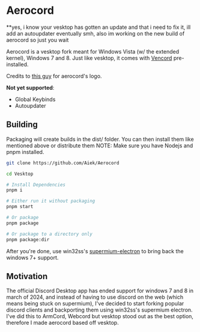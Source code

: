 # Aerocord
**yes, i know your vesktop has gotten an update and that i need to fix it, ill add an autoupdater eventually smh, also im working on the new build of aerocord so just you wait

Aerocord is a vesktop fork meant for Windows Vista (w/ the extended kernel), Windows 7 and 8. Just like vesktop, it comes with [Vencord](https://github.com/Vendicated/Vencord) pre-installed.

Credits to [this guy](https://www.deviantart.com/miltonator/art/Discord-Icon-for-Windows-and-MacOS-Skeuomorphism-876399496) for aerocord's logo.

**Not yet supported**:

-   Global Keybinds
-   Autoupdater

## Building

Packaging will create builds in the dist/ folder. You can then install them like mentioned above or distribute them
NOTE: Make sure you have Nodejs and pnpm installed.

```sh
git clone https://github.com/Aiek/Aerocord

cd Vesktop

# Install Dependencies
pnpm i

# Either run it without packaging
pnpm start

# Or package
pnpm package

# Or package to a directory only
pnpm package:dir
```

After you're done, use win32ss's [supermium-electron](https://github.com/win32ss/supermium-electron/releases) to bring back the windows 7+ support.

## Motivation

The official Discord Desktop app has ended support for windows 7 and 8 in march of 2024, and instead of having to use discord on the web (which means being stuck on supermium), I've decided to start forking popular discord clients and backporting them using win32ss's supermium electron. I've did this to ArmCord, Webcord but vesktop stood out as the best option, therefore I made aerocord based off vesktop.
